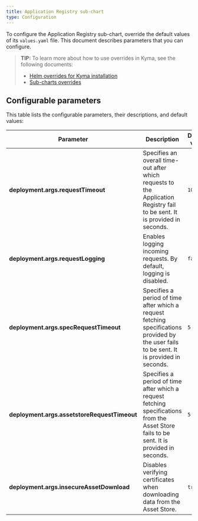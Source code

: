 ```yaml
---
title: Application Registry sub-chart
type: Configuration
---
```


To configure the Application Registry sub-chart, override the default values of its `values.yaml` file. This document describes parameters that you can configure.

>**TIP:** To learn more about how to use overrides in Kyma, see the following documents: 
>* [Helm overrides for Kyma installation](/root/kyma/#configuration-helm-overrides-for-kyma-installation)
>* [Sub-charts overrides](/root/kyma/#configuration-helm-overrides-for-kyma-installation-sub-chart-overrides)

## Configurable parameters

This table lists the configurable parameters, their descriptions, and default values:

| Parameter | Description | Default value |
|-----------|-------------|---------------|
| **deployment.args.requestTimeout** | Specifies an overall time-out after which requests to the Application Registry fail to be sent. It is provided in seconds. | `10` |
| **deployment.args.requestLogging** | Enables logging incoming requests. By default, logging is disabled. | `false` |
| **deployment.args.specRequestTimeout** | Specifies a period of time after which a request fetching specifications provided by the user fails to be sent. It is provided in seconds. | `5` |
| **deployment.args.assetstoreRequestTimeout** | Specifies a period of time after which a request fetching specifications from the Asset Store fails to be sent. It is provided in seconds. | `5` |
| **deployment.args.insecureAssetDownload** | Disables verifying certificates when downloading data from the Asset Store. | `true` | 
